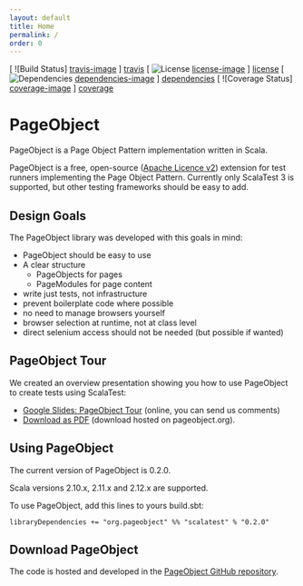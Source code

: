 ```yaml
---
layout: default
title: Home
permalink: /
order: 0
---
```


[ ![Build Status] [travis-image] ] [travis]
[ ![License] [license-image] ] [license]
[ ![Dependencies] [dependencies-image] ] [dependencies]
[ ![Coverage Status] [coverage-image] ] [coverage]

# PageObject
PageObject is a Page Object Pattern implementation written in Scala.

PageObject is a free, open-source ([Apache Licence v2](https://www.apache.org/licenses/LICENSE-2.0.txt)) extension for test runners implementing the Page Object Pattern.
Currently only ScalaTest 3 is supported, but other testing frameworks should be easy to add.

## Design Goals
The PageObject library was developed with this goals in mind:

* PageObject should be easy to use
* A clear structure
  * PageObjects for pages
  * PageModules for page content
* write just tests, not infrastructure
* prevent boilerplate code where possible
* no need to manage browsers yourself
* browser selection at runtime, not at class level
* direct selenium access should not be needed (but possible if wanted)

## PageObject Tour
We created an overview presentation showing you how to use PageObject to create tests using ScalaTest:

* [Google Slides: PageObject Tour](https://docs.google.com/presentation/d/1mHCZD6UgvoET_VxLZaWqUxPKpiZzHj9M9ua6ASSRrn0) (online, you can send us comments)
* [Download as PDF](/downloads/PageObjectTour.pdf) (download hosted on pageobject.org).

## Using PageObject
The current version of PageObject is 0.2.0.

Scala versions 2.10.x, 2.11.x and 2.12.x are supported.

To use PageObject, add this lines to yours build.sbt:

```
libraryDependencies += "org.pageobject" %% "scalatest" % "0.2.0"
```

## Download PageObject
The code is hosted and developed in the [PageObject GitHub repository](https://github.com/agido/pageobject/).

[travis]: https://travis-ci.org/agido/pageobject
[travis-image]: https://travis-ci.org/agido/pageobject.svg?branch=master
[license-image]: http://img.shields.io/badge/license-Apache--2-brightgreen.svg?style=flat
[license]: http://www.apache.org/licenses/LICENSE-2.0
[dependencies]: https://app.updateimpact.com/latest/755117671372165120/pageobject
[dependencies-image]: https://app.updateimpact.com/badge/755117671372165120/pageobject.svg?config=compile
[coverage]: https://coveralls.io/github/agido/pageobject?branch=master
[coverage-image]: https://coveralls.io/repos/github/agido/pageobject/badge.svg?branch=master
